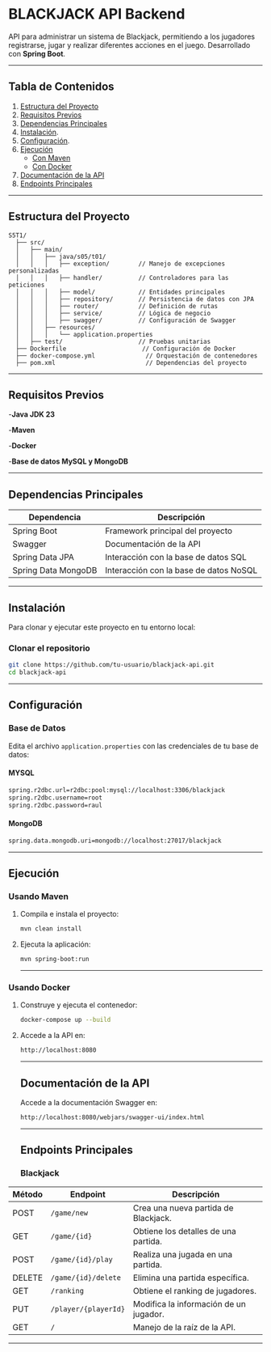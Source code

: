 # BLACKJACK API Backend

API para administrar un sistema de Blackjack, permitiendo a los jugadores registrarse, jugar y realizar diferentes acciones en el juego. Desarrollado con **Spring Boot**.

---

## Tabla de Contenidos
 
1. [Estructura del Proyecto](#estructura-del-proyecto)
2. [Requisitos Previos](#requisitos-previos)
3. [Dependencias Principales](#dependencias-principales)
4. [Instalación](#instalación).
5. [Configuración](#configuración).
6. [Ejecución](#ejecución)
   - [Con Maven](#usando-maven)
   - [Con Docker](#usando-docker)
7. [Documentación de la API](#documentación-de-la-api)
8. [Endpoints Principales](#endpoints-principales)

---

## Estructura del Proyecto

```plaintext
S5T1/
  ├── src/
  │   ├── main/
  │   │   ├── java/s05/t01/
  │   │   │   ├── exception/        // Manejo de excepciones personalizadas
  │   │   │   ├── handler/          // Controladores para las peticiones
  │   │   │   ├── model/            // Entidades principales
  │   │   │   ├── repository/       // Persistencia de datos con JPA
  │   │   │   ├── router/           // Definición de rutas
  │   │   │   ├── service/          // Lógica de negocio
  │   │   │   ├── swagger/          // Configuración de Swagger
  │   │   ├── resources/
  │   │   │   └── application.properties
  │   ├── test/                     // Pruebas unitarias
  ├── Dockerfile                     // Configuración de Docker
  ├── docker-compose.yml              // Orquestación de contenedores
  ├── pom.xml                         // Dependencias del proyecto
```
---

## Requisitos Previos

-**Java JDK 23**

-**Maven**

-**Docker**

-**Base de datos MySQL y MongoDB**

---

## Dependencias Principales

| Dependencia        | Descripción                          |
|--------------------|--------------------------------------|
| Spring Boot        | Framework principal del proyecto    |
| Swagger            | Documentación de la API            |
| Spring Data JPA    | Interacción con la base de datos SQL |
| Spring Data MongoDB | Interacción con la base de datos NoSQL |

---

## Instalación

Para clonar y ejecutar este proyecto en tu entorno local:

### Clonar el repositorio
```bash
git clone https://github.com/tu-usuario/blackjack-api.git
cd blackjack-api
```

---

## Configuración

### Base de Datos

Edita el archivo `application.properties` con las credenciales de tu base de datos:

#### MYSQL
```bash
spring.r2dbc.url=r2dbc:pool:mysql://localhost:3306/blackjack
spring.r2dbc.username=root
spring.r2dbc.password=raul
```
#### MongoDB
```bash
spring.data.mongodb.uri=mongodb://localhost:27017/blackjack
```
---

## Ejecución

### Usando Maven

1. Compila e instala el proyecto:

   ```bash
   mvn clean install
   ```

2. Ejecuta la aplicación:

   ```bash
   mvn spring-boot:run
   ```

   ---

### Usando Docker

 1.  Construye y ejecuta el contenedor:

     ```bash
     docker-compose up --build
     ```
    
 2. Accede a la API en:

    ```bash
    http://localhost:8080
    ```
    ---

    ## Documentación de la API

    Accede a la documentación Swagger en:

    ```bash
    http://localhost:8080/webjars/swagger-ui/index.html
    ```

    ---

    ## Endpoints Principales

    ### Blackjack

 | Método | Endpoint                 | Descripción                                |
|--------|---------------------------|--------------------------------------------|
| POST   | `/game/new`               | Crea una nueva partida de Blackjack.      |
| GET    | `/game/{id}`              | Obtiene los detalles de una partida.      |
| POST   | `/game/{id}/play`         | Realiza una jugada en una partida.        |
| DELETE | `/game/{id}/delete`       | Elimina una partida específica.           |
| GET    | `/ranking`                | Obtiene el ranking de jugadores.          |
| PUT    | `/player/{playerId}`      | Modifica la información de un jugador.    |
| GET    | `/`                       | Manejo de la raíz de la API.              |

---

    




